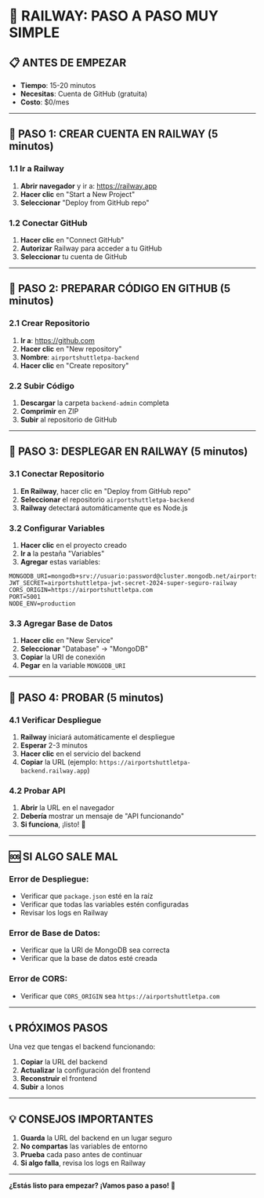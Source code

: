 # 🚀 RAILWAY: PASO A PASO MUY SIMPLE

## 📋 ANTES DE EMPEZAR
- **Tiempo**: 15-20 minutos
- **Necesitas**: Cuenta de GitHub (gratuita)
- **Costo**: $0/mes

---

## 🎯 PASO 1: CREAR CUENTA EN RAILWAY (5 minutos)

### 1.1 Ir a Railway
1. **Abrir navegador** y ir a: https://railway.app
2. **Hacer clic** en "Start a New Project"
3. **Seleccionar** "Deploy from GitHub repo"

### 1.2 Conectar GitHub
1. **Hacer clic** en "Connect GitHub"
2. **Autorizar** Railway para acceder a tu GitHub
3. **Seleccionar** tu cuenta de GitHub

---

## 🎯 PASO 2: PREPARAR CÓDIGO EN GITHUB (5 minutos)

### 2.1 Crear Repositorio
1. **Ir a**: https://github.com
2. **Hacer clic** en "New repository"
3. **Nombre**: `airportshuttletpa-backend`
4. **Hacer clic** en "Create repository"

### 2.2 Subir Código
1. **Descargar** la carpeta `backend-admin` completa
2. **Comprimir** en ZIP
3. **Subir** al repositorio de GitHub

---

## 🎯 PASO 3: DESPLEGAR EN RAILWAY (5 minutos)

### 3.1 Conectar Repositorio
1. **En Railway**, hacer clic en "Deploy from GitHub repo"
2. **Seleccionar** el repositorio `airportshuttletpa-backend`
3. **Railway** detectará automáticamente que es Node.js

### 3.2 Configurar Variables
1. **Hacer clic** en el proyecto creado
2. **Ir a** la pestaña "Variables"
3. **Agregar** estas variables:

```
MONGODB_URI=mongodb+srv://usuario:password@cluster.mongodb.net/airportshuttletpa
JWT_SECRET=airportshuttletpa-jwt-secret-2024-super-seguro-railway
CORS_ORIGIN=https://airportshuttletpa.com
PORT=5001
NODE_ENV=production
```

### 3.3 Agregar Base de Datos
1. **Hacer clic** en "New Service"
2. **Seleccionar** "Database" → "MongoDB"
3. **Copiar** la URI de conexión
4. **Pegar** en la variable `MONGODB_URI`

---

## 🎯 PASO 4: PROBAR (5 minutos)

### 4.1 Verificar Despliegue
1. **Railway** iniciará automáticamente el despliegue
2. **Esperar** 2-3 minutos
3. **Hacer clic** en el servicio del backend
4. **Copiar** la URL (ejemplo: `https://airportshuttletpa-backend.railway.app`)

### 4.2 Probar API
1. **Abrir** la URL en el navegador
2. **Debería** mostrar un mensaje de "API funcionando"
3. **Si funciona**, ¡listo! 🎉

---

## 🆘 SI ALGO SALE MAL

### Error de Despliegue:
- Verificar que `package.json` esté en la raíz
- Verificar que todas las variables estén configuradas
- Revisar los logs en Railway

### Error de Base de Datos:
- Verificar que la URI de MongoDB sea correcta
- Verificar que la base de datos esté creada

### Error de CORS:
- Verificar que `CORS_ORIGIN` sea `https://airportshuttletpa.com`

---

## 📞 PRÓXIMOS PASOS

Una vez que tengas el backend funcionando:

1. **Copiar** la URL del backend
2. **Actualizar** la configuración del frontend
3. **Reconstruir** el frontend
4. **Subir** a Ionos

---

## 💡 CONSEJOS IMPORTANTES

1. **Guarda** la URL del backend en un lugar seguro
2. **No compartas** las variables de entorno
3. **Prueba** cada paso antes de continuar
4. **Si algo falla**, revisa los logs en Railway

---

**¿Estás listo para empezar? ¡Vamos paso a paso! 🚀**
